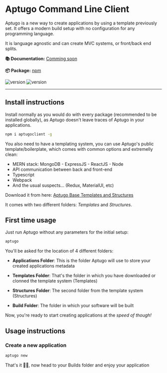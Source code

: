 # Aptugo Command Line Client

Aptugo is a new way to create applications by using a template previously set. It offers a modern build setup with no configuration for any programming language.

It is language agnostic and can create MVC systems, or front/back end splits.

**📚 Documentation:** [Comming soon](https://docs.aptugo.com/)

**📦 Package:** [npm](https://www.npmjs.com/package/aptugoclient)

![version](https://img.shields.io/npm/v/aptugoclient)
![version](https://img.shields.io/npm/dm/aptugoclient)

---

## Install instructions

Install normally as you would do with every package (recommended to be installed globally), as Aptugo doesn't leave traces of Aptugo in your applications.

```bash
npm i aptugoclient -g
```

You also need to have a templating system, you can use Aptugo's public template/boilerplate, which comes with common options and extremelly clean:

* MERN stack: MongoDB - ExpressJS - ReactJS - Node
* API communication between back and front-end
* Typescript
* Webpack
* And the usual suspects... (Redux, MaterialUI, etc)

Download it from here: [Aptugo Base Templates and Structures](https://github.com/Aptugo/Base.git)

It comes with two different folders: _Templates_ and _Structures_. 



## First time usage

Just run Aptugo without any parameters for the initial setup:

```bash
aptugo
````

You'll be asked for the location of 4 different folders:

* **Applications Folder**: This is the folder Aptugo will use to store your created applications metadata

* **Templates Folder**: That's the folder in which you have downloaded or clonned the template system (Templates)

* **Structures Folder**: The second folder from the template system (Structures)

* **Build Folder**: The folder in which your software will be built

Now, you're ready to start creating applications at the _speed of though!_

## Usage instructions

### Create a new application

```bash
aptugo new
````

That's it 🤷‍♂️, now head to your Builds folder and enjoy your application

